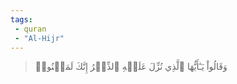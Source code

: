 ```yaml
---
tags: 
 - quran 
 - "Al-Hijr"
---
```


> وَقَالُواْ يَـٰٓأَيُّهَا ٱلَّذِي نُزِّلَ عَلَيۡهِ ٱلذِّكۡرُ إِنَّكَ لَمَجۡنُونٞ
